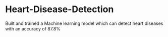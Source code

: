# Heart-Disease-Detection
Built and trained a Machine learning model which can detect heart diseases with an accuracy of 87.8%

